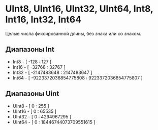 <a name="data_type-int"></a>

# UInt8, UInt16, UInt32, UInt64, Int8, Int16, Int32, Int64

Целые числа фиксированной длины, без знака или со знаком.

## Диапазоны Int

- Int8 - [ -128 : 127 ]
- Int16 - [ -32768 : 32767 ]
- Int32 - [ -2147483648 : 2147483647 ]
- Int64 - [ -9223372036854775808 : 9223372036854775807 ]



## Диапазоны Uint

- UInt8 - [ 0 : 255 ]
- UInt16 - [ 0 : 65535 ]
- UInt32 - [ 0 : 4294967295 ]
- UInt64 - [ 0 : 18446744073709551615 ]
